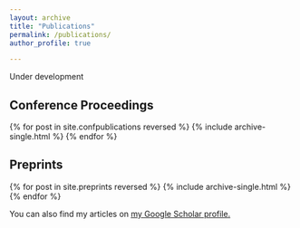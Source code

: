 ```yaml
---
layout: archive
title: "Publications"
permalink: /publications/
author_profile: true

---
```

<!--{% include base_path %}-->

Under development

<!-- 
## Journal Articles

{% for post in site.journalpubs reversed %}
  {% include archive-single.html %}
{% endfor %}
-->

## Conference Proceedings

{% for post in site.confpublications reversed %}
  {% include archive-single.html %}
{% endfor %}

## Preprints

{% for post in site.preprints reversed %}
  {% include archive-single.html %}
{% endfor %}

You can also find my articles on <u><a href="https://scholar.google.com/citations?authuser=1&user=t0m62eQAAAAJ">my Google Scholar profile</a>.</u>
